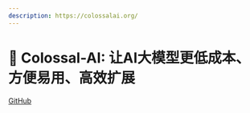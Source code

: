 ```yaml
---
description: https://colossalai.org/
---
```


# 🌸 Colossal-AI: 让AI大模型更低成本、方便易用、高效扩展

[GitHub](https://github.com/hpcaitech/ColossalAI)
